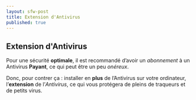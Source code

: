 ```yaml
---
layout: sfw-post
title: Extension d'Antivirus
published: true
---
```

## Extension d'Antivirus

Pour une sécurité **optimale**, il est recommandé d’avoir un *abonnement* à un Antivirus **Payant**, ce qui peut être un peu *onéreux*.  

Donc, pour contrer ça : installer en **plus** de l’Antivirus sur votre ordinateur, l’**extension** de l’*Antivirus*, ce qui vous protégera de pleins de traqueurs et de petits virus.
